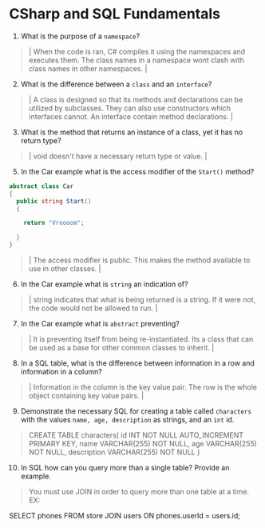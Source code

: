 # CSharp and SQL Fundamentals
01. What is the purpose of a `namespace`?

  > | When the code is ran, C# compiles it using the namespaces and executes them. The class names in a namespace wont clash with class names in other namespaces. |

02. What is the difference between a `class` and an `interface`?

  > | A class is designed so that its methods and declarations can be utilized by subclasses. They can also use constructors which interfaces cannot. An interface contain method declarations. |

03. What is the method that returns an instance of a class, yet it has no return type?

  > | void doesn't have a necessary return type or value.   |

05. In the Car example what is the access modifier of the `Start()` method?

  ```c#
  abstract class Car
  {
    public string Start()
    {

      return "Vroooom";

    }
  }
  ```

  > | The access modifier is public. This makes the method available to use in other classes. |

06. In the Car example what is `string` an indication of?

  > | string indicates that what is being returned is a string. If it were not, the code would not be allowed to run. |

07. In the Car example what is `abstract` preventing?

  > | It is preventing itself from being re-instantiated. Its a class that can be used as a base for other common classes to inherit. |

08. In a SQL table, what is the difference between information in a row and information in a column?

  > | Information in the column is the key value pair. The row is the whole object containing key value pairs. |

09. Demonstrate the necessary SQL for creating a table called `characters` with the values `name, age, description` as strings, and an `int` id.

  > CREATE TABLE
  characters(
    id INT NOT NULL AUTO_INCREMENT PRIMARY KEY,
    name VARCHAR(255) NOT NULL,
    age VARCHAR(255) NOT NULL,
    description VARCHAR(255) NOT NULL
  )

10. In SQL how can you query more than a single table? Provide an example.

  > You must use JOIN in order to query more than one table at a time. EX:

  SELECT phones FROM store
  JOIN users ON phones.userId = users.id;
